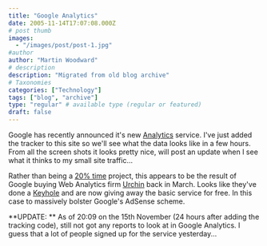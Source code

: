 ```yaml
---
title: "Google Analytics"
date: 2005-11-14T17:07:08.000Z
# post thumb
images:
  - "/images/post/post-1.jpg"
#author
author: "Martin Woodward"
# description
description: "Migrated from old blog archive"
# Taxonomies
categories: ["Technology"]
tags: ["blog", "archive"]
type: "regular" # available type (regular or featured)
draft: false
---
```


Google has recently announced it's new [Analytics](http://www.google.com/analytics/) service.  I've just added the tracker to this site so we'll see what the data looks like in a few hours.  From all the screen shots it looks pretty nice, will post an update when I see what it thinks to my small site traffic...

Rather than being a [20% time](http://www.eightypercent.net/Archive/2005/03/24.html) project, this appears to be the result of Google buying Web Analytics firm [Urchin](http://www.urchin.com/) back in March.  Looks like they've done a [Keyhole](http://www.keyhole.com) and are now giving away the basic service for free.  In this case to massively bolster Google's AdSense scheme.

**UPDATE: **  As of 20:09 on the 15th November (24 hours after adding the tracking code), still not got any reports to look at in Google Analytics.  I guess that a lot of people signed up for the service yesterday...